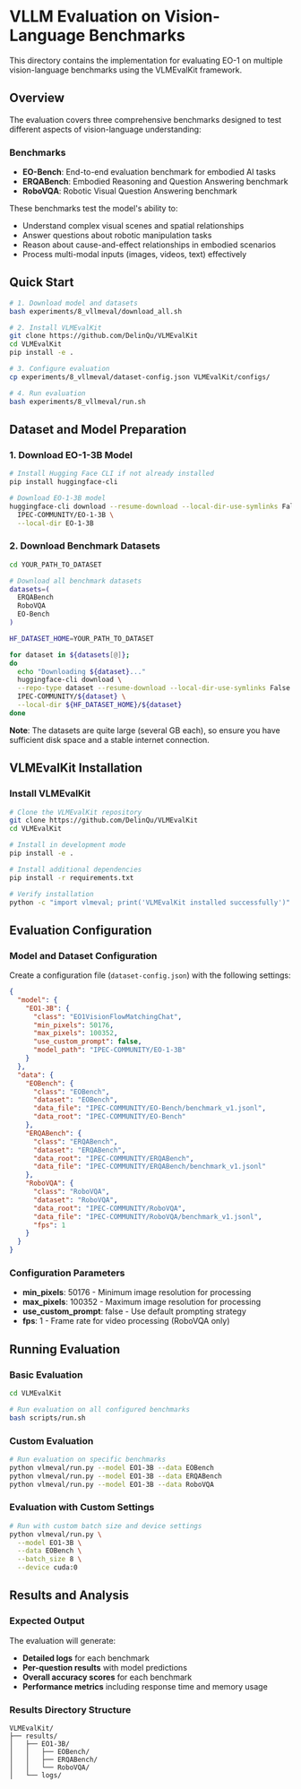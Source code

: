 # VLLM Evaluation on Vision-Language Benchmarks

This directory contains the implementation for evaluating EO-1 on multiple vision-language benchmarks using the VLMEvalKit framework.

## Overview

The evaluation covers three comprehensive benchmarks designed to test different aspects of vision-language understanding:

### Benchmarks

- **EO-Bench**: End-to-end evaluation benchmark for embodied AI tasks
- **ERQABench**: Embodied Reasoning and Question Answering benchmark
- **RoboVQA**: Robotic Visual Question Answering benchmark

These benchmarks test the model's ability to:

- Understand complex visual scenes and spatial relationships
- Answer questions about robotic manipulation tasks
- Reason about cause-and-effect relationships in embodied scenarios
- Process multi-modal inputs (images, videos, text) effectively

## Quick Start

```bash
# 1. Download model and datasets
bash experiments/8_vllmeval/download_all.sh

# 2. Install VLMEvalKit
git clone https://github.com/DelinQu/VLMEvalKit
cd VLMEvalKit
pip install -e .

# 3. Configure evaluation
cp experiments/8_vllmeval/dataset-config.json VLMEvalKit/configs/

# 4. Run evaluation
bash experiments/8_vllmeval/run.sh
```

## Dataset and Model Preparation

### 1. Download EO-1-3B Model

```bash
# Install Hugging Face CLI if not already installed
pip install huggingface-cli

# Download EO-1-3B model
huggingface-cli download --resume-download --local-dir-use-symlinks False \
  IPEC-COMMUNITY/EO-1-3B \
  --local-dir EO-1-3B
```

### 2. Download Benchmark Datasets

```bash
cd YOUR_PATH_TO_DATASET

# Download all benchmark datasets
datasets=(
  ERQABench
  RoboVQA
  EO-Bench
)

HF_DATASET_HOME=YOUR_PATH_TO_DATASET

for dataset in ${datasets[@]};
do
  echo "Downloading ${dataset}..."
  huggingface-cli download \
  --repo-type dataset --resume-download --local-dir-use-symlinks False \
  IPEC-COMMUNITY/${dataset} \
  --local-dir ${HF_DATASET_HOME}/${dataset}
done
```

**Note**: The datasets are quite large (several GB each), so ensure you have sufficient disk space and a stable internet connection.

## VLMEvalKit Installation

### Install VLMEvalKit

```bash
# Clone the VLMEvalKit repository
git clone https://github.com/DelinQu/VLMEvalKit
cd VLMEvalKit

# Install in development mode
pip install -e .

# Install additional dependencies
pip install -r requirements.txt

# Verify installation
python -c "import vlmeval; print('VLMEvalKit installed successfully')"
```

## Evaluation Configuration

### Model and Dataset Configuration

Create a configuration file (`dataset-config.json`) with the following settings:

```json
{
  "model": {
    "EO1-3B": {
      "class": "EO1VisionFlowMatchingChat",
      "min_pixels": 50176,
      "max_pixels": 100352,
      "use_custom_prompt": false,
      "model_path": "IPEC-COMMUNITY/EO-1-3B"
    }
  },
  "data": {
    "EOBench": {
      "class": "EOBench",
      "dataset": "EOBench",
      "data_file": "IPEC-COMMUNITY/EO-Bench/benchmark_v1.jsonl",
      "data_root": "IPEC-COMMUNITY/EO-Bench"
    },
    "ERQABench": {
      "class": "ERQABench",
      "dataset": "ERQABench",
      "data_root": "IPEC-COMMUNITY/ERQABench",
      "data_file": "IPEC-COMMUNITY/ERQABench/benchmark_v1.jsonl"
    },
    "RoboVQA": {
      "class": "RoboVQA",
      "dataset": "RoboVQA",
      "data_root": "IPEC-COMMUNITY/RoboVQA",
      "data_file": "IPEC-COMMUNITY/RoboVQA/benchmark_v1.jsonl",
      "fps": 1
    }
  }
}
```

### Configuration Parameters

- **min_pixels**: 50176 - Minimum image resolution for processing
- **max_pixels**: 100352 - Maximum image resolution for processing
- **use_custom_prompt**: false - Use default prompting strategy
- **fps**: 1 - Frame rate for video processing (RoboVQA only)

## Running Evaluation

### Basic Evaluation

```bash
cd VLMEvalKit

# Run evaluation on all configured benchmarks
bash scripts/run.sh
```

### Custom Evaluation

```bash
# Run evaluation on specific benchmarks
python vlmeval/run.py --model EO1-3B --data EOBench
python vlmeval/run.py --model EO1-3B --data ERQABench
python vlmeval/run.py --model EO1-3B --data RoboVQA
```

### Evaluation with Custom Settings

```bash
# Run with custom batch size and device settings
python vlmeval/run.py \
  --model EO1-3B \
  --data EOBench \
  --batch_size 8 \
  --device cuda:0
```

## Results and Analysis

### Expected Output

The evaluation will generate:

- **Detailed logs** for each benchmark
- **Per-question results** with model predictions
- **Overall accuracy scores** for each benchmark
- **Performance metrics** including response time and memory usage

### Results Directory Structure

```
VLMEvalKit/
├── results/
│   ├── EO1-3B/
│   │   ├── EOBench/
│   │   ├── ERQABench/
│   │   └── RoboVQA/
│   └── logs/
```
